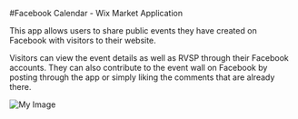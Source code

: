 #Facebook Calendar - Wix Market Application

This app allows users to share public events they have created on Facebook with visitors to their website.

Visitors can view the event details as well as RVSP through their Facebook accounts. They can also contribute to the event wall on Facebook by posting through the app or simply liking the comments that are already there.

![My Image](github.com/jeffreywix/fb-cal-tpa/blob/master/wireframes/WixFacebookWireframeModal.jpg)
